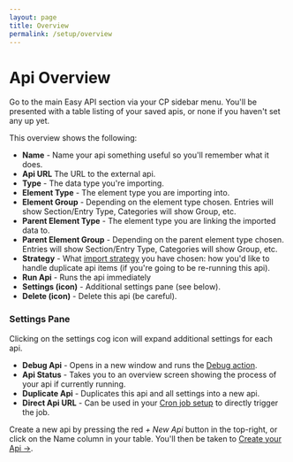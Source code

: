 ```yaml
---
layout: page
title: Overview
permalink: /setup/overview
---
```

# Api Overview

Go to the main Easy API section via your CP sidebar menu. You'll be presented with a table listing of your saved apis, or none if you haven't set any up yet.

This overview shows the following:

- **Name** - Name your api something useful so you'll remember what it does.
- **Api URL** The URL to the external api.
- **Type** - The data type you're importing.
- **Element Type** - The element type you are importing into.
- **Element Group** - Depending on the element type chosen. Entries will show Section/Entry Type, Categories will show Group, etc.
- **Parent Element Type** - The element type you are linking the imported data to.
- **Parent Element Group** - Depending on the parent element type chosen. Entries will show Section/Entry Type, Categories will show Group, etc.
- **Strategy** - What [import strategy](creating-your-api.md#import-strategy) you have chosen: how you'd like to handle duplicate api items (if you're going to be re-running this api).
- **Run Api** - Runs the api immediately
- **Settings (icon)** - Additional settings pane (see below).
- **Delete (icon)** - Delete this api (be careful).

### Settings Pane
Clicking on the settings cog icon will expand additional settings for each api.
- **Debug Api** - Opens in a new window and runs the [Debug action](../troubleshooting.md#debugging).
- **Api Status** - Takes you to an overview screen showing the process of your api if currently running.
- **Duplicate Api** - Duplicates this api and all settings into a new api.
- **Direct Api URL** - Can be used in your [Cron job setup](trigger-import-via-cron.md) to directly trigger the job.

Create a new api by pressing the red _\+ New Api_ button in the top-right, or click on the Name column in your table. You'll then be taken to [Create your Api →](creating-your-api.md).
